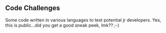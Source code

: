 ## Code Challenges
Some code written in various languages to test potential jr developers. Yes, this is public...did you get a good sneak peek, lmk?? ;-)
